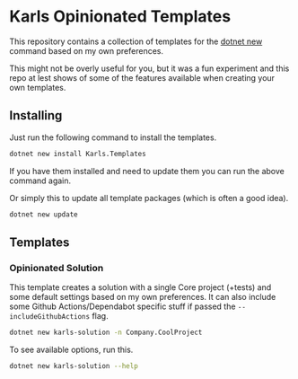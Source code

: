 # Karls Opinionated Templates

This repository contains a collection of templates for the
[dotnet new](https://docs.microsoft.com/en-us/dotnet/core/tools/dotnet-new)
command based on my own preferences.

This might not be overly useful for you, but it was a fun experiment and this
repo at lest shows of some of the features available when creating your own
templates.

## Installing

Just run the following command to install the templates.

```bash
dotnet new install Karls.Templates
```

If you have them installed and need to update them you can run the above
command again.

Or simply this to update all template packages (which is often a good idea).

```bash
dotnet new update
```

## Templates

### Opinionated Solution

This template creates a solution with a single Core project (+tests) and
some default settings based on my own preferences. It can also include some
Github Actions/Dependabot specific stuff if passed the `--includeGithubActions`
flag.

```bash
dotnet new karls-solution -n Company.CoolProject
```

To see available options, run this.

```bash
dotnet new karls-solution --help
```
